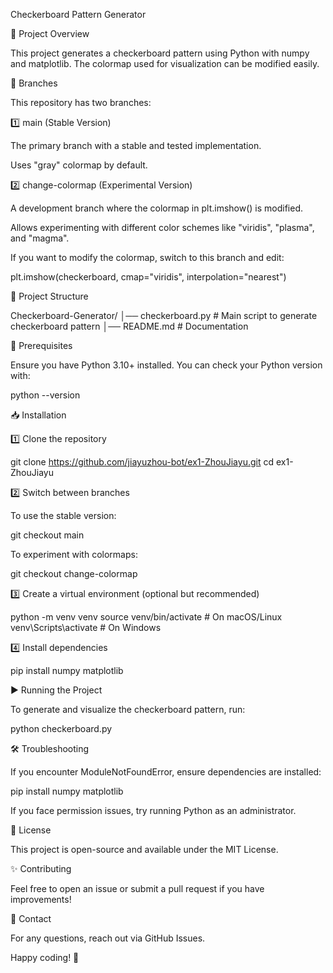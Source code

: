 Checkerboard Pattern Generator

📌 Project Overview

This project generates a checkerboard pattern using Python with numpy and matplotlib. The colormap used for visualization can be modified easily.

🚀 Branches

This repository has two branches:

1️⃣ main (Stable Version)

The primary branch with a stable and tested implementation.

Uses "gray" colormap by default.

2️⃣ change-colormap (Experimental Version)

A development branch where the colormap in plt.imshow() is modified.

Allows experimenting with different color schemes like "viridis", "plasma", and "magma".

If you want to modify the colormap, switch to this branch and edit:

plt.imshow(checkerboard, cmap="viridis", interpolation="nearest")

📂 Project Structure

Checkerboard-Generator/
│── checkerboard.py  # Main script to generate checkerboard pattern
│── README.md        # Documentation

🔧 Prerequisites

Ensure you have Python 3.10+ installed. You can check your Python version with:

python --version

📥 Installation

1️⃣ Clone the repository

git clone https://github.com/jiayuzhou-bot/ex1-ZhouJiayu.git
cd ex1-ZhouJiayu

2️⃣ Switch between branches

To use the stable version:

git checkout main

To experiment with colormaps:

git checkout change-colormap

3️⃣ Create a virtual environment (optional but recommended)

python -m venv venv
source venv/bin/activate  # On macOS/Linux
venv\Scripts\activate     # On Windows

4️⃣ Install dependencies

pip install numpy matplotlib

▶️ Running the Project

To generate and visualize the checkerboard pattern, run:

python checkerboard.py

🛠 Troubleshooting

If you encounter ModuleNotFoundError, ensure dependencies are installed:

pip install numpy matplotlib

If you face permission issues, try running Python as an administrator.

📜 License

This project is open-source and available under the MIT License.

✨ Contributing

Feel free to open an issue or submit a pull request if you have improvements!

📩 Contact

For any questions, reach out via GitHub Issues.

Happy coding! 🚀
